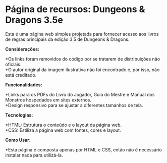 # Página de recursos: Dungeons & Dragons 3.5e

Esta é uma página web simples projetada para fornecer acesso aos livros de regras principais da edição 3.5 de Dungeons & Dragons.

**Considerações:**

*Os links foram removidos do código por se tratarem de distribuições não oficiais. <br>
*O autor original da imagem ilustrativa não foi encontrado e, por isso, não está creditado.

**Funcionalidades:**

*Links para os PDFs do Livro do Jogador, Guia do Mestre e Manual dos Monstros hospedados em sites externos. <br>
*Design responsivo para se ajustar a diferentes tamanhos de tela.

**Tecnologias:**

*HTML: Estrutura o conteúdo e o layout da página web. <br>
*CSS: Estiliza a página web com fontes, cores e layout.

**Como Usar:**

*Esta página é composta apenas por HTML e CSS, então não é necessário instalar nada para utilizá-la.
